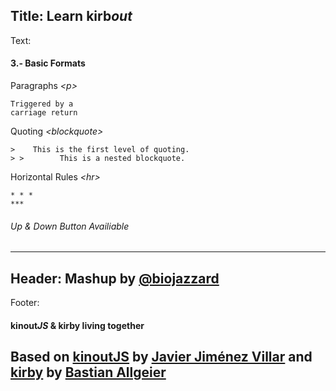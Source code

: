 Title: Learn kirb*out*
----
Text:
#### 3.- Basic Formats
Paragraphs *&lt;p&gt;*
```
Triggered by a
carriage return
```

Quoting *&lt;blockquote&gt;*
```
>    This is the first level of quoting.
> >        This is a nested blockquote.
```

Horizontal Rules *&lt;hr&gt;*
```
* * *
***
```
###### *Up* & *Down* Button Availiable
----
Header:
Mashup by [@biojazzard](https://github.com/biojazzard)
----
Footer:
#### kinout*JS* & kirby living together
Based on [kinoutJS](https://github.com/soyjavi/Kinout) by [Javier Jiménez Villar](https://github.com/soyjavi) and [kirby](https://github.com/bastianallgeier/kirbycms) by [Bastian Allgeier](https://github.com/bastianallgeier)
----
